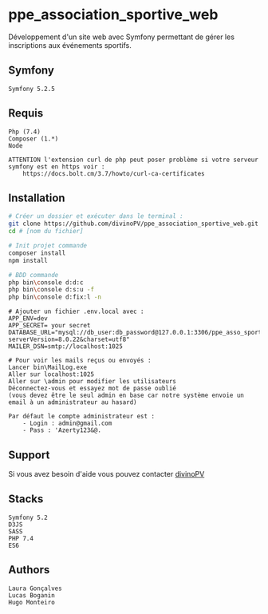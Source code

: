 # ppe_association_sportive_web

Développement d'un site web avec Symfony permettant de gérer les inscriptions aux événements sportifs.

## Symfony

```text
Symfony 5.2.5
```

## Requis

```text
Php (7.4)
Composer (1.*)
Node

ATTENTION l'extension curl de php peut poser problème si votre serveur symfony est en https voir :
	https://docs.bolt.cm/3.7/howto/curl-ca-certificates
```

## Installation

```bash
# Créer un dossier et exécuter dans le terminal :
git clone https://github.com/divinoPV/ppe_association_sportive_web.git
cd # [nom du fichier]

# Init projet commande
composer install
npm install

# BDD commande
php bin\console d:d:c
php bin\console d:s:u -f
php bin\console d:fix:l -n
```

```text
# Ajouter un fichier .env.local avec :
APP_ENV=dev
APP_SECRET= your secret
DATABASE_URL="mysql://db_user:db_password@127.0.0.1:3306/ppe_asso_sportive_symfony?serverVersion=8.0.22&charset=utf8"
MAILER_DSN=smtp://localhost:1025
```

```text
# Pour voir les mails reçus ou envoyés :
Lancer bin\MailLog.exe
Aller sur localhost:1025
Aller sur \admin pour modifier les utilisateurs
Déconnectez-vous et essayez mot de passe oublié 
(vous devez être le seul admin en base car notre système envoie un email à un administrateur au hasard)

Par défaut le compte administrateur est :
	- Login : admin@gmail.com
	- Pass : 'Azerty123&@.
```

## Support

Si vous avez besoin d'aide vous pouvez contacter [divinoPV](mailto:monteiro.hugo2001@icloud.com?subject=[GitHub]%20Source%20Han%20Sans)
	
## Stacks

```text
Symfony 5.2
D3JS
SASS
PHP 7.4
ES6
```
	
## Authors

```text
Laura Gonçalves
Lucas Boganin
Hugo Monteiro
```